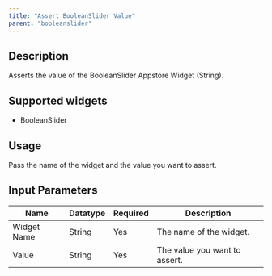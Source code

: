 ```yaml
---
title: "Assert BooleanSlider Value"
parent: "booleanslider"
---
```

## Description
Asserts the value of the BooleanSlider Appstore Widget (String).

## Supported widgets
 + BooleanSlider

## Usage
Pass the name of the widget and the value you want to assert.

## Input Parameters



Name | Datatype | Required | Description
---- | -------- | ------- |---------------
Widget Name | String | Yes | The name of the widget.
Value | String | Yes | The value you want to assert.
